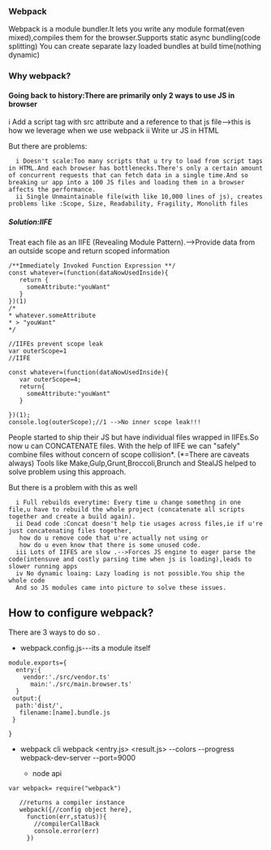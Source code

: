 ### Webpack

Webpack is a module bundler.It lets you write any module format(even mixed),compiles them for the browser.Supports static async bundling(code splitting)
  You can create separate lazy loaded bundles at build time(nothing dynamic)
  ### Why webpack?
  
  #### Going back to history:There are primarily only 2 ways to use JS in browser
  i Add a script tag with src attribute and a reference to that js file-->this is how we leverage when we use webpack
  ii Write ur JS in HTML
  
  But there are problems:
      
      i Doesn't scale:Too many scripts that u try to load from script tags in HTML.And each browser has bottlenecks.There's only a certain amount of concurrent requests that can fetch data in a single time.And so breaking ur app into a 100 JS files and loading them in a browser affects the performance.  
      ii Single Unmaintainable file(with like 10,000 lines of js), creates problems like :Scope, Size, Readability, Fragility, Monolith files
  
 ##### Solution:IIFE
  Treat each file as an IIFE (Revealing Module Pattern).-->Provide data from an outside scope and return scoped information
  ```
  /**Immediately Invoked Function Expression **/
  const whatever=(function(dataNowUsedInside){
     return {
       someAttribute:"youWant"
     }
  })(1)
  /*
  * whatever.someAttribute
  * > "youWant"
  */
  
  //IIFEs prevent scope leak
  var outerScope=1
  //IIFE
  
  const whatever=(function(dataNowUsedInside){
     var outerScope=4;
     return{
       someAttribute:"youWant"
     }
  
  })(1);
  console.log(outerScope);//1 -->No inner scope leak!!!
  ```
  
  
  People started to ship their JS but have  individual files wrapped in IIFEs.So now u can CONCATENATE files.
  With the help of IIFE we can "safely" combine files without concern of scope collision*. (*=There are caveats always)
   Tools like Make,Gulp,Grunt,Broccoli,Brunch and StealJS helped to solve problem
   using this approach.
  
   But there is a problem with this as well
      
      i Full rebuilds everytime: Every time u change somethng in one file,u have to rebuild the whole project (concatenate all scripts together and create a build again).
      ii Dead code :Concat doesn't help tie usages across files,ie if u're just concatenating files together,
       how do u remove code that u're actually not using or
       how do u even know that there is some unused code.
      iii Lots of IIFES are slow .-->Forces JS engine to eager parse the code(intensuve and costly parsing time when js is loading),leads to slower running apps
      iv No dynamic loaing: Lazy loading is not possible.You ship the whole code
      And so JS modules came into picture to solve these issues.
      
  
  ## How to configure webpack?
  
  There are 3 ways to do so .
  
  * webpack.config.js---its a module itself
 ```
 module.exports={
   entry:{
     vendor:'./src/vendor.ts'
       main:'./src/main.browser.ts'
   }
  output:{
   path:'dist/',
    filename:[name].bundle.js
  }
  
}

```

 * webpack cli
   webpack <entry.js> <result.js> --colors --progress
   webpack-dev-server --port=9000
   
   * node api
```
var webpack= require("webpack")
   
   //returns a compiler instance
   webpack({//config object here},
     function(err,status)){
       //compilerCallBack
       console.error(err)
     })
```
